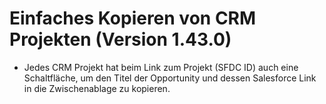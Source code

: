# Einfaches Kopieren von CRM Projekten (Version 1.43.0)

- Jedes CRM Projekt hat beim Link zum Projekt (SFDC ID) auch eine Schaltfläche, um den Titel der Opportunity und dessen Salesforce Link in die Zwischenablage zu kopieren.
